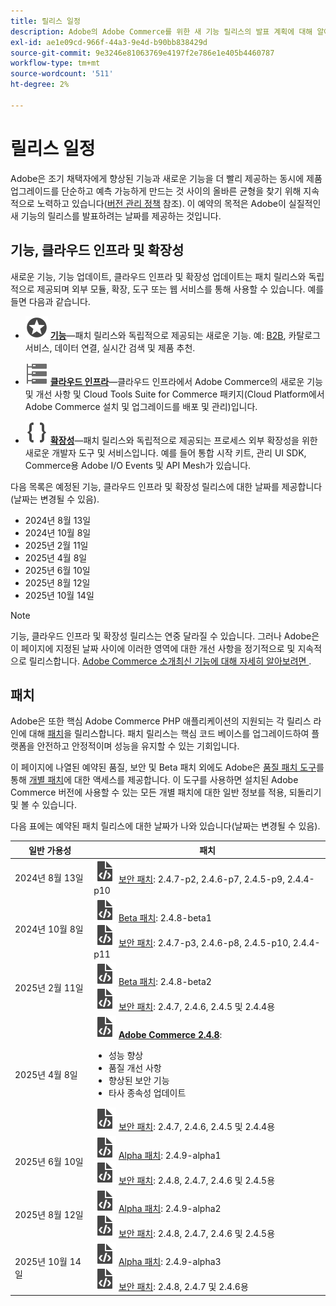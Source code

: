```yaml
---
title: 릴리스 일정
description: Adobe의 Adobe Commerce를 위한 새 기능 릴리스의 발표 계획에 대해 알아봅니다.
exl-id: ae1e09cd-966f-44a3-9e4d-b90bb838429d
source-git-commit: 9e3246e81063769e4197f2e786e1e405b4460787
workflow-type: tm+mt
source-wordcount: '511'
ht-degree: 2%

---
```



# 릴리스 일정

Adobe은 조기 채택자에게 향상된 기능과 새로운 기능을 더 빨리 제공하는 동시에 제품 업그레이드를 단순하고 예측 가능하게 만드는 것 사이의 올바른 균형을 찾기 위해 지속적으로 노력하고 있습니다([버전 관리 정책](versioning-policy.md) 참조). 이 예약의 목적은 Adobe이 실질적인 새 기능의 릴리스를 발표하려는 날짜를 제공하는 것입니다.

## 기능, 클라우드 인프라 및 확장성

새로운 기능, 기능 업데이트, 클라우드 인프라 및 확장성 업데이트는 패치 릴리스와 독립적으로 제공되며 외부 모듈, 확장, 도구 또는 웹 서비스를 통해 사용할 수 있습니다. 예를 들면 다음과 같습니다.

- ![기능 아이콘](../assets/icons/feature.svg) [**기능**](https://experienceleague.adobe.com/en/docs/commerce/user-guides/release-information/release-notes-all)—패치 릴리스와 독립적으로 제공되는 새로운 기능. 예: [B2B](https://experienceleague.adobe.com/en/docs/commerce-admin/b2b/release-notes), 카탈로그 서비스, 데이터 연결, 실시간 검색 및 제품 추천.

- ![인프라 아이콘](../assets/icons/servers.svg) [**클라우드 인프라**](https://experienceleague.adobe.com/en/docs/commerce-cloud-service/user-guide/release-notes/cloud-tools-suite)—클라우드 인프라에서 Adobe Commerce의 새로운 기능 및 개선 사항 및 Cloud Tools Suite for Commerce 패키지(Cloud Platform에서 Adobe Commerce 설치 및 업그레이드를 배포 및 관리)입니다.

- ![확장성 아이콘](../assets/icons/brackets.svg) [**확장성**](https://developer.adobe.com/commerce/extensibility/)—패치 릴리스와 독립적으로 제공되는 프로세스 외부 확장성을 위한 새로운 개발자 도구 및 서비스입니다. 예를 들어 통합 시작 키트, 관리 UI SDK, Commerce용 Adobe I/O Events 및 API Mesh가 있습니다.

다음 목록은 예정된 기능, 클라우드 인프라 및 확장성 릴리스에 대한 날짜를 제공합니다(날짜는 변경될 수 있음).

- 2024년 8월 13일
- 2024년 10월 8일
- 2025년 2월 11일
- 2025년 4월 8일
- 2025년 6월 10일
- 2025년 8월 12일
- 2025년 10월 14일

>[!NOTE]
>
>기능, 클라우드 인프라 및 확장성 릴리스는 연중 달라질 수 있습니다. 그러나 Adobe은 이 페이지에 지정된 날짜 사이에 이러한 영역에 대한 개선 사항을 정기적으로 및 지속적으로 릴리스합니다. [Adobe Commerce 소개최신 기능에 대해 자세히 알아보려면 ](https://experienceleague.adobe.com/en/docs/commerce-admin/start/about).

## 패치

Adobe은 또한 핵심 Adobe Commerce PHP 애플리케이션의 지원되는 각 릴리스 라인에 대해 [패치](versioning-policy.md#patch-release)을 릴리스합니다. 패치 릴리스는 핵심 코드 베이스를 업그레이드하여 플랫폼을 안전하고 안정적이며 성능을 유지할 수 있는 기회입니다.

이 페이지에 나열된 예약된 품질, 보안 및 Beta 패치 외에도 Adobe은 [품질 패치 도구](../tools/quality-patches-tool/usage.md)를 통해 [개별 패치](versioning-policy.md#individual-patch)에 대한 액세스를 제공합니다. 이 도구를 사용하면 설치된 Adobe Commerce 버전에 사용할 수 있는 모든 개별 패치에 대한 일반 정보를 적용, 되돌리기 및 볼 수 있습니다.

다음 표에는 예약된 패치 릴리스에 대한 날짜가 나와 있습니다(날짜는 변경될 수 있음).

<table>
<thead>
  <tr>
    <th>일반 가용성</th>
    <th>패치</th>
  </tr>
</thead>
<tbody>
  <tr>
  <tr>
    <td>2024년 8월 13일</td>
    <td><img alt="패치 릴리스 아이콘" src="../assets/icons/file-code.svg"></img> <a href="release-notes/security/overview.md">보안 패치</a>: 2.4.7-p2, 2.4.6-p7, 2.4.5-p9, 2.4.4-p10</td>
  </tr>
  <tr>
    <td>2024년 10월 8일</td>
    <td><img alt="패치 릴리스 아이콘" src="../assets/icons/file-code.svg"></img> <a href="versioning-policy.md#beta-patch-release">Beta 패치</a>: 2.4.8-beta1<br><img alt="패치 릴리스 아이콘" src="../assets/icons/file-code.svg"></img> <a href="release-notes/security/overview.md">보안 패치</a>: 2.4.7-p3, 2.4.6-p8, 2.4.5-p10, 2.4.4-p11</td>
  </tr>
  <tr>
    <td>2025년 2월 11일</td>
    <td><img alt="패치 릴리스 아이콘" src="../assets/icons/file-code.svg"></img> <a href="versioning-policy.md#beta-patch-release">Beta 패치</a>: 2.4.8-beta2<br><img alt="패치 릴리스 아이콘" src="../assets/icons/file-code.svg"></img> <a href="release-notes/security/overview.md">보안 패치</a>: 2.4.7, 2.4.6, 2.4.5 및 2.4.4용</td>
  </tr>
  <tr>
    <tr>
    <td>2025년 4월 8일</td>
    <td><img alt="패치 릴리스 아이콘" src="../assets/icons/file-code.svg"></img> <a href="release-notes/commerce/overview.md"><strong>Adobe Commerce 2.4.8</a></strong>:<ul><li>성능 향상</li><li>품질 개선 사항</li><li>향상된 보안 기능</li><li>타사 종속성 업데이트</li></ul><img alt="패치 릴리스 아이콘" src="../assets/icons/file-code.svg"></img> <a href="release-notes/security/overview.md">보안 패치</a>: 2.4.7, 2.4.6, 2.4.5 및 2.4.4용</td>
  </tr>
  <tr>
    <td>2025년 6월 10일</td>
    <td><img alt="패치 릴리스 아이콘" src="../assets/icons/file-code.svg"></img> <a href="versioning-policy.md#alpha-patch-release">Alpha 패치</a>: 2.4.9-alpha1<br><img alt="패치 릴리스 아이콘" src="../assets/icons/file-code.svg"></img> <a href="release-notes/security/overview.md">보안 패치</a>: 2.4.8, 2.4.7, 2.4.6 및 2.4.5용</td>
  </tr>
  <tr>
    <td>2025년 8월 12일</td>
    <td><img alt="패치 릴리스 아이콘" src="../assets/icons/file-code.svg"></img> <a href="versioning-policy.md#alpha-patch-release">Alpha 패치</a>: 2.4.9-alpha2<br><img alt="패치 릴리스 아이콘" src="../assets/icons/file-code.svg"></img> <a href="release-notes/security/overview.md">보안 패치</a>: 2.4.8, 2.4.7, 2.4.6 및 2.4.5용</td>
  </tr>
  <tr>
    <td>2025년 10월 14일</td>
    <td><img alt="패치 릴리스 아이콘" src="../assets/icons/file-code.svg"></img> <a href="versioning-policy.md#alpha-patch-release">Alpha 패치</a>: 2.4.9-alpha3<br><img alt="패치 릴리스 아이콘" src="../assets/icons/file-code.svg"></img> <a href="release-notes/security/overview.md">보안 패치</a>: 2.4.8, 2.4.7 및 2.4.6용</td>
  </tr>
</tbody>
</table>
